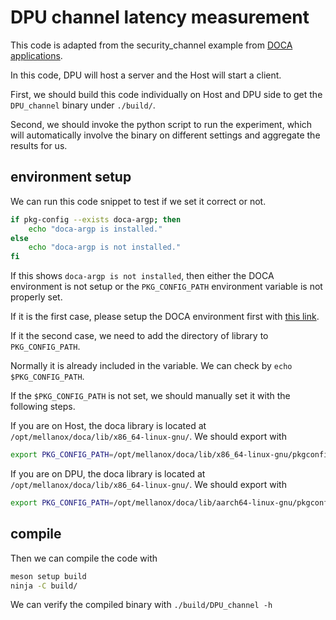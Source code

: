 # DPU channel latency measurement

This code is adapted from the security\_channel example from [DOCA applications](https://docs.nvidia.com/doca/sdk/nvidia+doca+secure+channel+application+guide/index.html).

In this code, DPU will host a server and the Host will start a client.

First, we should build this code individually on Host and DPU side to get the `DPU_channel` binary under `./build/`.

Second, we should invoke the python script to run the experiment, which will automatically involve the binary on different settings and aggregate the results for us.

## environment setup

We can run this code snippet to test if we set it correct or not.

```bash
if pkg-config --exists doca-argp; then
    echo "doca-argp is installed."
else
    echo "doca-argp is not installed."
fi

```

If this shows `doca-argp is not installed`, then either the DOCA environment is not setup or the `PKG_CONFIG_PATH` environment variable is not properly set.

If it is the first case, please setup the DOCA environment first with [this link](https://docs.nvidia.com/doca/sdk/nvidia+doca+installation+guide+for+linux/index.html).

If it the second case, we need to add the directory of library to `PKG_CONFIG_PATH`.

Normally it is already included in the variable. We can check by `echo $PKG_CONFIG_PATH`.

If the `$PKG_CONFIG_PATH` is not set, we should manually set it with the following steps.

If you are on Host, the doca library is located at `/opt/mellanox/doca/lib/x86_64-linux-gnu/`.
We should export with

```bash
export PKG_CONFIG_PATH=/opt/mellanox/doca/lib/x86_64-linux-gnu/pkgconfig/:$PKG_CONFIG_PATH
```

If you are on DPU, the doca library is located at `/opt/mellanox/doca/lib/x86_64-linux-gnu/`.
We should export with

```bash
export PKG_CONFIG_PATH=/opt/mellanox/doca/lib/aarch64-linux-gnu/pkgconfig/:$PKG_CONFIG_PATH
```


## compile

Then we can compile the code with

```bash
meson setup build
ninja -C build/

```

We can verify the compiled binary with `./build/DPU_channel -h`
